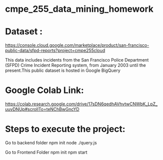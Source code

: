 # cmpe_255_data_mining_homework
Dataset : 
=========
https://console.cloud.google.com/marketplace/product/san-francisco-public-data/sfpd-reports?project=cmpe255cloud

This data includes incidents from the San Francisco Police Department (SFPD) Crime Incident Reporting system,
from January 2003 until the present.This public dataset is hosted in Google BigQuery

Google Colab Link:
=================
https://colab.research.google.com/drive/17sDN6qedhAVhvtwCNWbK_LpZ_uuvDNUp#scrollTo=teNChBwGncYD


Steps to execute the project:
=============================
Go to backend folder
npm init
node ./query.js

Go to Frontend Folder
npm init
npm start
